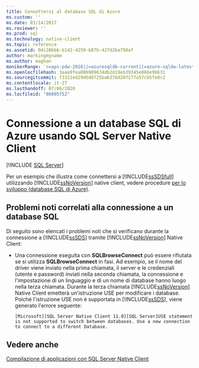```yaml
---
title: Connettersi al database SQL di Azure
ms.custom: ''
ms.date: 03/14/2017
ms.reviewer: ''
ms.prod: sql
ms.technology: native-client
ms.topic: reference
ms.assetid: 0dc20bb6-b142-4259-b87b-427d2ba798af
author: markingmyname
ms.author: maghan
monikerRange: '>=aps-pdw-2016||=azuresqldb-current||=azure-sqldw-latest||>=sql-server-2016||=sqlallproducts-allversions||>=sql-server-linux-2017||=azuresqldb-mi-current'
ms.openlocfilehash: 3aae0fea006909634db2d19eb39345e066e9b631
ms.sourcegitcommit: f3321ed29d6d8725ba6378d207277a57cb5fe8c2
ms.contentlocale: it-IT
ms.lasthandoff: 07/06/2020
ms.locfileid: "86005752"
---
```

# <a name="connecting-to-an-azure-sql-database-using-sql-server-native-client"></a>Connessione a un database SQL di Azure usando SQL Server Native Client
[!INCLUDE [SQL Server](../../../includes/applies-to-version/sql-asdb-asdbmi-asa-pdw.md)]

  Per un esempio che illustra come connettersi a [!INCLUDE[ssSDSfull](../../../includes/sssdsfull-md.md)] utilizzando [!INCLUDE[ssNoVersion](../../../includes/ssnoversion-md.md)] native client, vedere procedure [per lo sviluppo (database SQL di Azure)](https://msdn.microsoft.com/library/ee621787.aspx).  
  
## <a name="known-issues-when-connecting-to-a-sql-database"></a>Problemi noti correlati alla connessione a un database SQL  
 Di seguito sono elencati i problemi noti che si verificano durante la connessione a [!INCLUDE[ssSDS](../../../includes/sssds-md.md)] tramite [!INCLUDE[ssNoVersion](../../../includes/ssnoversion-md.md)] Native Client:  
  
-   Una connessione eseguita con **SQLBrowseConnect** può essere rifiutata se si utilizza **SQLBrowseConnect** in fasi.  Ad esempio, se il nome del driver viene inviato nella prima chiamata, il server e le credenziali (utente e password) inviati nella seconda chiamata, la connessione e l'impostazione di un linguaggio e di un nome di database hanno luogo nella terza chiamata.  Durante la terza chiamata [!INCLUDE[ssNoVersion](../../../includes/ssnoversion-md.md)] Native Client emetterà un'istruzione USE per modificare i database. Poiché l'istruzione USE non è supportata in [!INCLUDE[ssSDS](../../../includes/sssds-md.md)], viene generato l'errore seguente:  
  
    ```  
    [Microsoft][SQL Server Native Client 11.0][SQL Server]USE statement is not supported to switch between databases. Use a new connection to connect to a different Database.  
    ```  
  
## <a name="see-also"></a>Vedere anche  
 [Compilazione di applicazioni con SQL Server Native Client](../../../relational-databases/native-client/applications/building-applications-with-sql-server-native-client.md)  
  
  
